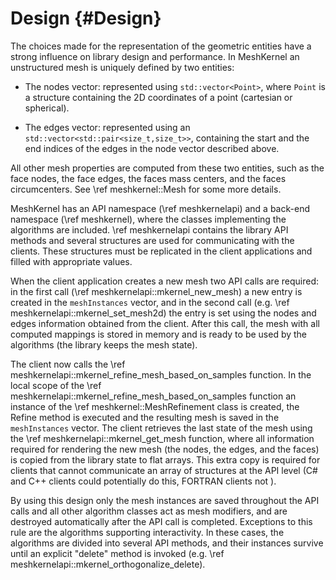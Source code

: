 
# Design {#Design}

The choices made for the representation of the geometric entities have
a strong influence on library design and performance. In MeshKernel an
unstructured mesh is uniquely defined by two entities:

-   The nodes vector: represented using `std::vector<Point>`, where
    `Point` is a structure containing the 2D coordinates of a point (cartesian or
    spherical).

-   The edges vector: represented using an `std::vector<std::pair<size_t,size_t>>`,
    containing the start and the end indices of the
    edges in the node vector described above.

All other mesh properties are computed from these two entities, such as
the face nodes, the face edges, the faces mass centers, and the faces
circumcenters. See \ref meshkernel::Mesh for some more details.

MeshKernel has an API namespace (\ref meshkernelapi)
and a back-end namespace (\ref meshkernel), where the classes implementing the algorithms 
are included. \ref meshkernelapi contains the library
API methods and several structures are used for communicating with the clients. 
These structures must be replicated in the client applications 
and filled with appropriate values.

When the client application creates a new mesh two API calls are required: in the first call (\ref meshkernelapi::mkernel_new_mesh) a
new entry is created in the `meshInstances` vector, and in the second call
(e.g. \ref meshkernelapi::mkernel_set_mesh2d) the entry is set using the nodes and edges information
obtained from the client. After this call, the mesh with all computed mappings 
is stored in memory and is ready to be used by the algorithms (the library keeps the mesh state).

The client now calls the \ref meshkernelapi::mkernel_refine_mesh_based_on_samples function. In
the local scope of the \ref meshkernelapi::mkernel_refine_mesh_based_on_samples function 
an instance of the \ref meshkernel::MeshRefinement class is created, the Refine method is executed and the 
resulting mesh is saved in the `meshInstances` vector. 
The client retrieves the last state of the mesh using the \ref meshkernelapi::mkernel_get_mesh function, where all information
required for rendering the new mesh (the nodes, the edges, and the faces) is copied 
from the library state to flat arrays. This extra copy is required for clients that
cannot communicate an array of structures at the API level (C# and C++ clients could potentially do this, FORTRAN clients not ).

By using this design only the mesh instances are saved throughout the
API calls and all other algorithm classes act as mesh modifiers, 
and are destroyed automatically after the API call is completed. 
Exceptions to this rule are the algorithms supporting interactivity.
In these cases, the algorithms are divided into several API methods, 
and their instances survive until an explicit "delete" method is invoked (e.g. \ref meshkernelapi::mkernel_orthogonalize_delete).
